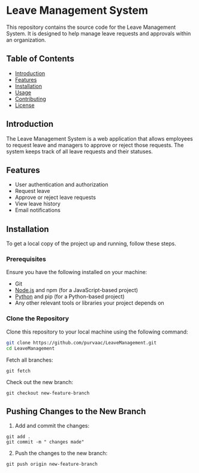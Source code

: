 # Leave Management System

This repository contains the source code for the Leave Management System. It is designed to help manage leave requests and approvals within an organization.

## Table of Contents

- [Introduction](#introduction)
- [Features](#features)
- [Installation](#installation)
- [Usage](#usage)
- [Contributing](#contributing)
- [License](#license)

## Introduction

The Leave Management System is a web application that allows employees to request leave and managers to approve or reject those requests. The system keeps track of all leave requests and their statuses.

## Features

- User authentication and authorization
- Request leave
- Approve or reject leave requests
- View leave history
- Email notifications

## Installation

To get a local copy of the project up and running, follow these steps.

### Prerequisites

Ensure you have the following installed on your machine:
- Git
- [Node.js](https://nodejs.org/) and npm (for a JavaScript-based project)
- [Python](https://www.python.org/) and pip (for a Python-based project)
- Any other relevant tools or libraries your project depends on

### Clone the Repository

Clone this repository to your local machine using the following command:

```sh
git clone https://github.com/purvaac/LeaveManagement.git
cd LeaveManagement
```
Fetch all branches:
```
git fetch

 ```
Check out the new branch:
```
git checkout new-feature-branch

```

## Pushing Changes to the New Branch

1. Add and commit the changes:
```
git add .
git commit -m " changes made"
```

2. Push the changes to the new branch:
```
git push origin new-feature-branch
```

